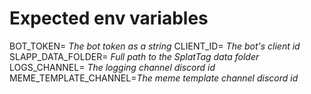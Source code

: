 ﻿# Expected env variables
BOT_TOKEN=  *The bot token as a string*
CLIENT_ID= *The bot's client id*
SLAPP_DATA_FOLDER= *Full path to the SplatTag data folder*
LOGS_CHANNEL= *The logging channel discord id*
MEME_TEMPLATE_CHANNEL=*The meme template channel discord id*
